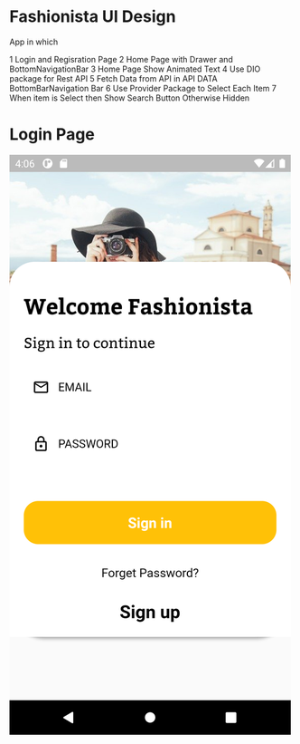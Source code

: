 # Fashionista UI Design 

App in which  

1 Login and Regisration Page
2 Home Page with Drawer and BottomNavigationBar
3 Home Page Show Animated Text 
4 Use DIO package for Rest API
5 Fetch Data from API in API DATA BottomBarNavigation Bar
6 Use Provider Package to Select Each Item
7 When item is Select then Show Search Button Otherwise Hidden

# Login Page
![](screenshot/Login.png)
